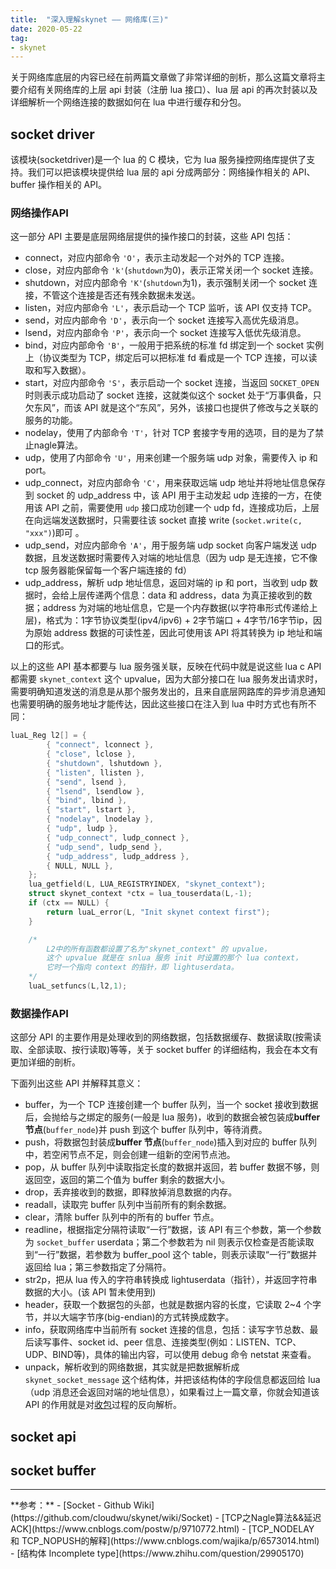```yaml
---
title:  "深入理解skynet —— 网络库(三)"
date: 2020-05-22
tag:
- skynet
---
```


关于网络库底层的内容已经在前两篇文章做了非常详细的剖析，那么这篇文章将主要介绍有关网络库的上层 api 封装（注册 lua 接口）、lua 层 api 的再次封装以及详细解析一个网络连接的数据如何在 lua 中进行缓存和分包。

## socket driver
该模块(socketdriver)是一个 lua 的 C 模块，它为 lua 服务操控网络库提供了支持。我们可以把该模块提供给 lua 层的 api 分成两部分：网络操作相关的 API、buffer 操作相关的 API。

### 网络操作API
这一部分 API 主要是底层网络层提供的操作接口的封装，这些 API 包括：

- connect，对应内部命令 `'O'`，表示主动发起一个对外的 TCP 连接。
- close，对应内部命令 `'k'`(`shutdown`为0)，表示正常关闭一个 socket 连接。
- shutdown，对应内部命令 `'K'`(`shutdown`为1)，表示强制关闭一个 socket 连接，不管这个连接是否还有残余数据未发送。
- listen，对应内部命令 `'L'`，表示启动一个 TCP 监听，该 API 仅支持 TCP。
- send，对应内部命令 `'D'`，表示向一个 socket 连接写入高优先级消息。
- lsend，对应内部命令 `'P'`，表示向一个 socket 连接写入低优先级消息。
- bind，对应内部命令 `'B'`，一般用于把系统的标准 fd 绑定到一个 socket 实例上（协议类型为 TCP，绑定后可以把标准 fd 看成是一个 TCP 连接，可以读取和写入数据）。
- start，对应内部命令 `'S'`，表示启动一个 socket 连接，当返回 `SOCKET_OPEN` 时则表示成功启动了 socket 连接，这就类似这个 socket 处于“万事俱备，只欠东风”，而该 API 就是这个“东风”，另外，该接口也提供了修改与之关联的服务的功能。
- nodelay，使用了内部命令 `'T'`，针对 TCP 套接字专用的选项，目的是为了禁止nagle算法。
- udp，使用了内部命令 `'U'`，用来创建一个服务端 udp 对象，需要传入 ip 和 port。
- udp_connect，对应内部命令 `'C'`，用来获取远端 udp 地址并将地址信息保存到 socket 的 udp_address 中，该 API 用于主动发起 udp 连接的一方，在使用该 API 之前，需要使用 `udp` 接口成功创建一个 udp fd，连接成功后，上层在向远端发送数据时，只需要往该 socket 直接 write (`socket.write(c, "xxx")`)即可 。
- udp_send，对应内部命令 `'A'`，用于服务端 udp socket 向客户端发送 udp 数据，且发送数据时需要传入对端的地址信息（因为 udp 是无连接，它不像 tcp 服务器能保留每一个客户端连接的 fd）
- udp_address，解析 udp 地址信息，返回对端的 ip 和 port，当收到 udp 数据时，会给上层传递两个信息：data 和 address，data 为真正接收到的数据；address 为对端的地址信息，它是一个内存数据(以字符串形式传递给上层)，格式为：1字节协议类型(ipv4/ipv6) + 2字节端口 + 4字节/16字节ip，因为原始 address 数据的可读性差，因此可使用该 API 将其转换为 ip 地址和端口的形式。

以上的这些 API 基本都要与 lua 服务强关联，反映在代码中就是说这些 lua c API 都需要 `skynet_context` 这个 upvalue，因为大部分接口在 lua 服务发出请求时，需要明确知道发送的消息是从那个服务发出的，且来自底层网路库的异步消息通知也需要明确的服务地址才能传达，因此这些接口在注入到 lua 中时方式也有所不同：

```c
luaL_Reg l2[] = {
		{ "connect", lconnect },
		{ "close", lclose },
		{ "shutdown", lshutdown },
		{ "listen", llisten },
		{ "send", lsend },
		{ "lsend", lsendlow },
		{ "bind", lbind },
		{ "start", lstart },
		{ "nodelay", lnodelay },
		{ "udp", ludp },
		{ "udp_connect", ludp_connect },
		{ "udp_send", ludp_send },
		{ "udp_address", ludp_address },
		{ NULL, NULL },
	};
	lua_getfield(L, LUA_REGISTRYINDEX, "skynet_context");
	struct skynet_context *ctx = lua_touserdata(L,-1);
	if (ctx == NULL) {
		return luaL_error(L, "Init skynet context first");
	}

    /*
        L2中的所有函数都设置了名为"skynet_context" 的 upvalue，
        这个 upvalue 就是在 snlua 服务 init 时设置的那个 lua context，
        它时一个指向 context 的指针，即 lightuserdata。
    */
	luaL_setfuncs(L,l2,1);
```

### 数据操作API
这部分 API 的主要作用是处理收到的网络数据，包括数据缓存、数据读取(按需读取、全部读取、按行读取)等等，关于 socket buffer 的详细结构，我会在本文有更加详细的剖析。

下面列出这些 API 并解释其意义：
- buffer，为一个 TCP 连接创建一个 buffer 队列，当一个 socket 接收到数据后，会抛给与之绑定的服务(一般是 lua 服务)，收到的数据会被包装成**buffer 节点**(`buffer_node`)并 push 到这个 buffer 队列中，等待消费。
- push，将数据包封装成**buffer 节点**(`buffer_node`)插入到对应的 buffer 队列中，若空闲节点不足，则会创建一组新的空闲节点池。
- pop，从 buffer 队列中读取指定长度的数据并返回，若 buffer 数据不够，则返回空，返回的第二个值为 buffer 剩余的数据大小。
- drop，丢弃接收到的数据，即释放掉消息数据的内存。
- readall，读取完 buffer 队列中当前所有的剩余数据。
- clear，清除 buffer 队列中的所有的 buffer 节点。
- readline，根据指定分隔符读取“一行”数据，该 API 有三个参数，第一个参数为 `socket_buffer` userdata；第二个参数若为 nil 则表示仅检查是否能读取到“一行”数据，若参数为 buffer_pool 这个 table，则表示读取“一行”数据并返回给 lua；第三参数指定了分隔符。
- str2p，把从 lua 传入的字符串转换成 lightuserdata（指针），并返回字符串数据的大小。(该 API 暂未使用到)
- header，获取一个数据包的头部，也就是数据内容的长度，它读取 2~4 个字节，并以大端字节序(big-endian)的方式转换成数字。
- info，获取网络库中当前所有 socket 连接的信息，包括：读写字节总数、最后读写事件、socket id、peer 信息、连接类型(例如：LISTEN、TCP、UDP、BIND等)，具体的输出内容，可以使用 debug 命令 netstat 来查看。
- unpack，解析收到的网络数据，其实就是把数据解析成 `skynet_socket_message` 这个结构体，并把该结构体的字段信息都返回给 lua（udp 消息还会返回对端的地址信息），如果看过上一篇文章，你就会知道该 API 的作用就是对[收包](/_posts/2020-05-21-learn-skynet-network2/#收包)过程的反向解析。

## socket api

## socket buffer


<hr>
**参考：**
- [Socket - Github Wiki](https://github.com/cloudwu/skynet/wiki/Socket)
- [TCP之Nagle算法&&延迟ACK](https://www.cnblogs.com/postw/p/9710772.html)
- [TCP_NODELAY 和 TCP_NOPUSH的解释](https://www.cnblogs.com/wajika/p/6573014.html)
- [结构体 Incomplete type](https://www.zhihu.com/question/29905170)